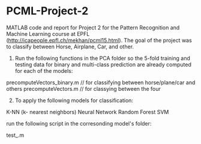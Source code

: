 # PCML-Project-2
MATLAB code and report for Project 2 for the Pattern Recognition and Machine Learning course at EPFL (http://icapeople.epfl.ch/mekhan/pcml15.html). The goal of the project was to classify between Horse, Airplane, Car, and other.

1) Run the following functions in the PCA folder so the 5-fold training and testing data for binary and multi-class prediction are already computed for each of the models:

precomputeVectors_binary.m  // for classifying between horse/plane/car and others
precomputeVectors.m         // for classying between the four

2) To apply the following models for classification:

K-NN (k- nearest neighbors)
Neural Network
Random Forest
SVM

run the following script in the corresonding model's folder:

test_<MODEL>.m
